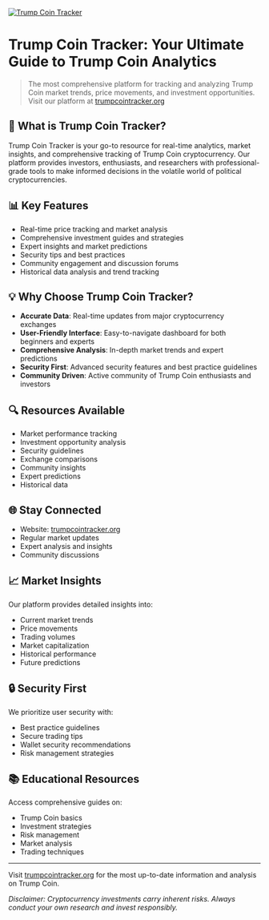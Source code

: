 [![Trump Coin Tracker](https://img.shields.io/badge/Visit-TrumpCoinTracker-blue)](https://trumpcointracker.org)

# Trump Coin Tracker: Your Ultimate Guide to Trump Coin Analytics

> The most comprehensive platform for tracking and analyzing Trump Coin market trends, price movements, and investment opportunities. Visit our platform at [trumpcointracker.org](https://trumpcointracker.org)

## 🚀 What is Trump Coin Tracker?

Trump Coin Tracker is your go-to resource for real-time analytics, market insights, and comprehensive tracking of Trump Coin cryptocurrency. Our platform provides investors, enthusiasts, and researchers with professional-grade tools to make informed decisions in the volatile world of political cryptocurrencies.

## 📊 Key Features

- Real-time price tracking and market analysis
- Comprehensive investment guides and strategies
- Expert insights and market predictions
- Security tips and best practices
- Community engagement and discussion forums
- Historical data analysis and trend tracking

## 💡 Why Choose Trump Coin Tracker?

- **Accurate Data**: Real-time updates from major cryptocurrency exchanges
- **User-Friendly Interface**: Easy-to-navigate dashboard for both beginners and experts
- **Comprehensive Analysis**: In-depth market trends and expert predictions
- **Security First**: Advanced security features and best practice guidelines
- **Community Driven**: Active community of Trump Coin enthusiasts and investors

## 🔍 Resources Available

- Market performance tracking
- Investment opportunity analysis
- Security guidelines
- Exchange comparisons
- Community insights
- Expert predictions
- Historical data

## 🌐 Stay Connected

- Website: [trumpcointracker.org](https://trumpcointracker.org)
- Regular market updates
- Expert analysis and insights
- Community discussions

## 📈 Market Insights

Our platform provides detailed insights into:
- Current market trends
- Price movements
- Trading volumes
- Market capitalization
- Historical performance
- Future predictions

## 🔒 Security First

We prioritize user security with:
- Best practice guidelines
- Secure trading tips
- Wallet security recommendations
- Risk management strategies

## 📚 Educational Resources

Access comprehensive guides on:
- Trump Coin basics
- Investment strategies
- Risk management
- Market analysis
- Trading techniques

---

Visit [trumpcointracker.org](https://trumpcointracker.org) for the most up-to-date information and analysis on Trump Coin.

*Disclaimer: Cryptocurrency investments carry inherent risks. Always conduct your own research and invest responsibly.*
